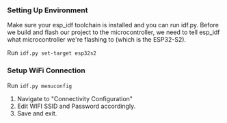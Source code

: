 ### Setting Up Environment
Make sure your esp_idf toolchain is installed and you can run idf.py.
Before we build and flash our project to the microcontroller, we need to tell esp_idf what microcontroller we're flashing to (which is the ESP32-S2).

Run `idf.py set-target esp32s2`

### Setup WiFi Connection

Run `idf.py menuconfig`

1. Navigate to "Connectivity Configuration"  
2. Edit WIFI SSID and Password accordingly.
3. Save and exit.
